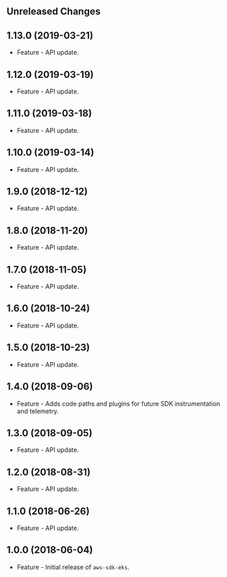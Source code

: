 Unreleased Changes
------------------

1.13.0 (2019-03-21)
------------------

* Feature - API update.

1.12.0 (2019-03-19)
------------------

* Feature - API update.

1.11.0 (2019-03-18)
------------------

* Feature - API update.

1.10.0 (2019-03-14)
------------------

* Feature - API update.

1.9.0 (2018-12-12)
------------------

* Feature - API update.

1.8.0 (2018-11-20)
------------------

* Feature - API update.

1.7.0 (2018-11-05)
------------------

* Feature - API update.

1.6.0 (2018-10-24)
------------------

* Feature - API update.

1.5.0 (2018-10-23)
------------------

* Feature - API update.

1.4.0 (2018-09-06)
------------------

* Feature - Adds code paths and plugins for future SDK instrumentation and telemetry.

1.3.0 (2018-09-05)
------------------

* Feature - API update.

1.2.0 (2018-08-31)
------------------

* Feature - API update.

1.1.0 (2018-06-26)
------------------

* Feature - API update.

1.0.0 (2018-06-04)
------------------

* Feature - Initial release of `aws-sdk-eks`.

